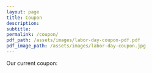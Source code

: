 ```yaml
---
layout: page
title: Coupon
description:
subtitle:
permalink: /coupon/
pdf_path: /assets/images/labor-day-coupon-pdf.pdf
pdf_image_path: /assets/images/labor-day-coupon.jpg
---
```



Our current coupon: